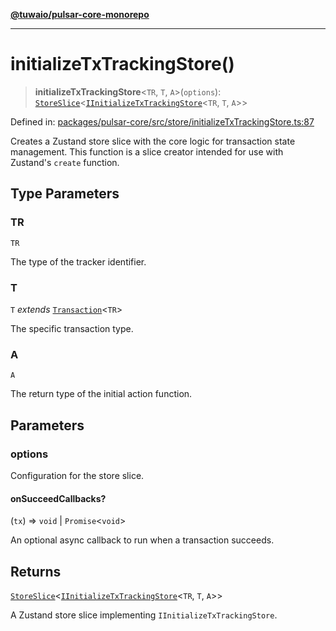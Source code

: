 [**@tuwaio/pulsar-core-monorepo**](../../../README.md)

***

# initializeTxTrackingStore()

> **initializeTxTrackingStore**\<`TR`, `T`, `A`\>(`options`): [`StoreSlice`](../type-aliases/StoreSlice.md)\<[`IInitializeTxTrackingStore`](../interfaces/IInitializeTxTrackingStore.md)\<`TR`, `T`, `A`\>\>

Defined in: [packages/pulsar-core/src/store/initializeTxTrackingStore.ts:87](https://github.com/TuwaIO/pulsar-core/blob/49e2be453c5891a31fcb434545cf86cd26d1ee47/packages/pulsar-core/src/store/initializeTxTrackingStore.ts#L87)

Creates a Zustand store slice with the core logic for transaction state management.
This function is a slice creator intended for use with Zustand's `create` function.

## Type Parameters

### TR

`TR`

The type of the tracker identifier.

### T

`T` *extends* [`Transaction`](../type-aliases/Transaction.md)\<`TR`\>

The specific transaction type.

### A

`A`

The return type of the initial action function.

## Parameters

### options

Configuration for the store slice.

#### onSucceedCallbacks?

(`tx`) => `void` \| `Promise`\<`void`\>

An optional async callback to run when a transaction succeeds.

## Returns

[`StoreSlice`](../type-aliases/StoreSlice.md)\<[`IInitializeTxTrackingStore`](../interfaces/IInitializeTxTrackingStore.md)\<`TR`, `T`, `A`\>\>

A Zustand store slice implementing `IInitializeTxTrackingStore`.
